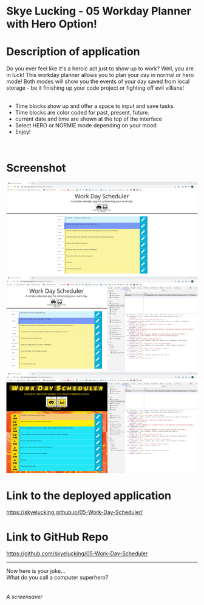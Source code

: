# Skye Lucking - 05 Workday Planner with Hero Option!

<h1>Description of application</h1>
Do you ever feel like it's a heroic act just to show up to work? Well, you are in luck! This workday planner allows you to plan your day in normal or hero mode! Both modes will show you the events of your day saved from local storage - be it finishing up your code project or fighting off evil villians!
<ul>
<br>
<li>Time blocks show up and offer a space to input and save tasks. </li>
<li> Time blocks are color coded for past, present, future.</li>
<li>current date and time are shown at the top of the interface</li>
<li>Select HERO or NORMIE mode depending on your mood</li>
<li> Enjoy!</li>
</ul>
<br>

<h1>Screenshot</h1>
<img src="Assets/SS1.png"><br>
<img src="Assets/SS2.png"><br>
<img src="Assets/SS3.png"><br>



<h1>Link to the deployed application</h1>
<a href="https://skyelucking.github.io/05-Work-Day-Scheduler/">https://skyelucking.github.io/05-Work-Day-Scheduler/</a>

<h1>Link to GitHub Repo</h1>
<a href="https://github.com/skyelucking/05-Work-Day-Scheduler">https://github.com/skyelucking/05-Work-Day-Scheduler</a>

<hr>

Now here is your joke...<br>
What do you call a computer superhero?
<br>
<br>
<br>
<em>A screensaver</em>
